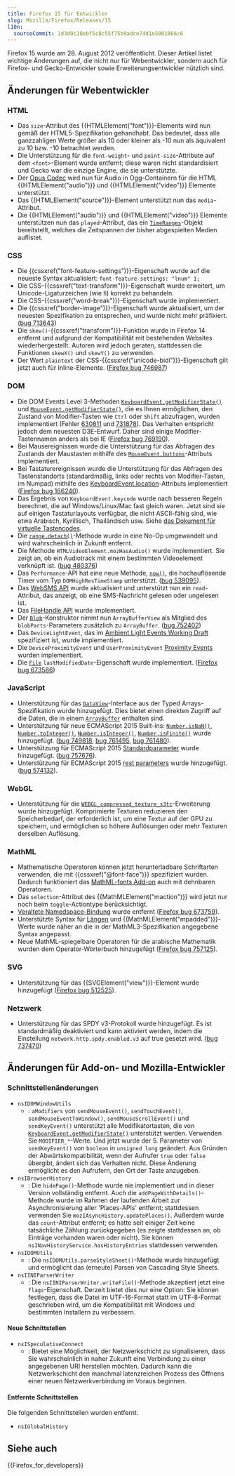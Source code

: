 ```yaml
---
title: Firefox 15 für Entwickler
slug: Mozilla/Firefox/Releases/15
l10n:
  sourceCommit: 1d3d0c10ebf5c8c55f75b9adce74d1e5001866c6
---
```


Firefox 15 wurde am 28. August 2012 veröffentlicht. Dieser Artikel listet wichtige Änderungen auf, die nicht nur für Webentwickler, sondern auch für Firefox- und Gecko-Entwickler sowie Erweiterungsentwickler nützlich sind.

## Änderungen für Webentwickler

### HTML

- Das `size`-Attribut des {{HTMLElement("font")}}-Elements wird nun gemäß der HTML5-Spezifikation gehandhabt. Das bedeutet, dass alle ganzzahligen Werte größer als 10 oder kleiner als -10 nun als äquivalent zu 10 bzw. -10 betrachtet werden.
- Die Unterstützung für die `font-weight`- und `point-size`-Attribute auf dem `<font>`-Element wurde entfernt; diese waren nicht standardisiert und Gecko war die einzige Engine, die sie unterstützte.
- Der [Opus Codec](https://www.opus-codec.org/) wird nun für Audio in Ogg-Containern für die HTML {{HTMLElement("audio")}} und {{HTMLElement("video")}} Elemente unterstützt.
- Das {{HTMLElement("source")}}-Element unterstützt nun das `media`-Attribut.
- Die {{HTMLElement("audio")}} und {{HTMLElement("video")}} Elemente unterstützen nun das `played`-Attribut, das ein [`TimeRanges`](/de/docs/Web/API/TimeRanges)-Objekt bereitstellt, welches die Zeitspannen der bisher abgespielten Medien auflistet.

### CSS

- Die {{cssxref("font-feature-settings")}}-Eigenschaft wurde auf die neueste Syntax aktualisiert: `font-feature-settings: "lnum" 1;`
- Die CSS-{{cssxref("text-transform")}}-Eigenschaft wurde erweitert, um Unicode-Ligaturzeichen (wie `ﬁ`) korrekt zu behandeln.
- Die CSS-{{cssxref("word-break")}}-Eigenschaft wurde implementiert.
- Die {{cssxref("border-image")}}-Eigenschaft wurde aktualisiert, um der neuesten Spezifikation zu entsprechen, und wurde nicht mehr präfixiert. ([bug 713643](https://bugzil.la/713643))
- Die `skew()`-{{cssxref("transform")}}-Funktion wurde in Firefox 14 entfernt und aufgrund der Kompatibilität mit bestehenden Websites wiederhergestellt. Autoren wird jedoch geraten, stattdessen die Funktionen `skewX()` und `skewY()` zu verwenden.
- Der Wert `plaintext` der CSS-{{cssxref("unicode-bidi")}}-Eigenschaft gilt jetzt auch für Inline-Elemente. ([Firefox bug 746987](https://bugzil.la/746987))

### DOM

- Die DOM Events Level 3-Methoden [`KeyboardEvent.getModifierState()`](/de/docs/Web/API/KeyboardEvent#getmodifierstate%28%29) und [`MouseEvent.getModifierState()`](/de/docs/Web/API/MouseEvent#getmodifierstate%28%29), die es Ihnen ermöglichen, den Zustand von Modifier-Tasten wie `Ctrl` oder `Shift` abzufragen, wurden implementiert (Fehler [630811](https://bugzil.la/630811) und [731878](https://bugzil.la/731878)). Das Verhalten entspricht jedoch dem neuesten D3E-Entwurf. Daher sind einige Modifier-Tastennamen anders als bei IE ([Firefox bug 769190](https://bugzil.la/769190)).
- Bei Mausereignissen wurde die Unterstützung für das Abfragen des Zustands der Maustasten mithilfe des [`MouseEvent.buttons`](/de/docs/Web/API/MouseEvent)-Attributs implementiert.
- Bei Tastaturereignissen wurde die Unterstützung für das Abfragen des Tastenstandorts (standardmäßig, links oder rechts von Modifier-Tasten, im Numpad) mithilfe des [KeyboardEvent.location](/de/docs/Web/API/KeyboardEvent#attributes_location)-Attributs implementiert ([Firefox bug 166240](https://bugzil.la/166240)).
- Das Ergebnis von `KeyboardEvent.keycode` wurde nach besseren Regeln berechnet, die auf Windows/Linux/Mac fast gleich waren. Jetzt sind sie auf einigen Tastaturlayouts verfügbar, die nicht ASCII-fähig sind, wie etwa Arabisch, Kyrillisch, Thailändisch usw. Siehe [das Dokument für virtuelle Tastencodes](/de/docs/Web/API/KeyboardEvent#virtual_key_codes).
- Die [`range.detach()`](/de/docs/Web/API/Range/detach)-Methode wurde in eine No-Op umgewandelt und wird wahrscheinlich in Zukunft entfernt.
- Die Methode `HTMLVideoElement.mozHasAudio()` wurde implementiert. Sie zeigt an, ob ein Audiotrack mit einem bestimmten Videoelement verknüpft ist. ([bug 480376](https://bugzil.la/480376))
- Das `Performance`-API hat eine neue Methode, [`now()`](/de/docs/Web/API/Performance/now), die hochauflösende Timer vom Typ `DOMHighResTimeStamp` unterstützt. ([bug 539095](https://bugzil.la/539095)).
- Das [WebSMS API](https://web.archive.org/web/20210620092659/https://developer.mozilla.org/de/docs/Archive/B2G_OS/API/Mobile_Messaging_API) wurde aktualisiert und unterstützt nun ein `read`-Attribut, das anzeigt, ob eine SMS-Nachricht gelesen oder ungelesen ist.
- Das [FileHandle API](https://wiki.mozilla.org/WebAPI/FileHandleAPI) wurde implementiert.
- Der [`Blob`](/de/docs/Web/API/Blob)-Konstruktor nimmt nun `ArrayBufferView` als Mitglied des `blobParts`-Parameters zusätzlich zu `ArrayBuffer`. ([bug 752402](https://bugzil.la/752402))
- Das `DeviceLightEvent`, das im [Ambient Light Events Working Draft](https://w3c.github.io/ambient-light/) spezifiziert ist, wurde implementiert.
- Die `DeviceProximityEvent` und `UserProximityEvent` [Proximity Events](https://w3c.github.io/proximity/) wurden implementiert.
- Die [`File`](/de/docs/Web/API/File) `lastModifiedDate`-Eigenschaft wurde implementiert. ([Firefox bug 673586](https://bugzil.la/673586))

### JavaScript

- Unterstützung für das [`DataView`](/de/docs/Web/JavaScript/Reference/Global_Objects/DataView)-Interface aus der Typed Arrays-Spezifikation wurde hinzugefügt. Dies bietet einen direkten Zugriff auf die Daten, die in einem [`ArrayBuffer`](/de/docs/Web/JavaScript/Reference/Global_Objects/ArrayBuffer) enthalten sind.
- Unterstützung für neue ECMAScript 2015 Built-ins: [`Number.isNaN()`](/de/docs/Web/JavaScript/Reference/Global_Objects/Number/isNaN), [`Number.toInteger()`](https://web.archive.org/web/20200204124547/https://developer.mozilla.org/de/docs/Web/JavaScript/Reference/Global_Objects/Number/toInteger), [`Number.isInteger()`](/de/docs/Web/JavaScript/Reference/Global_Objects/Number/isInteger), [`Number.isFinite()`](/de/docs/Web/JavaScript/Reference/Global_Objects/Number/isFinite) wurde hinzugefügt. ([bug 749818](https://bugzil.la/749818), [bug 761495](https://bugzil.la/761495), [bug 761480](https://bugzil.la/749818)).
- Unterstützung für ECMAScript 2015 [Standardparameter](/de/docs/Web/JavaScript/Reference/Functions/Default_parameters) wurde hinzugefügt. ([bug 757676](https://bugzil.la/757676)).
- Unterstützung für ECMAScript 2015 [rest parameters](/de/docs/Web/JavaScript/Reference/Functions/rest_parameters) wurde hinzugefügt. ([bug 574132](https://bugzil.la/574132)).

### WebGL

- Unterstützung für die [`WEBGL_compressed_texture_s3tc`](/de/docs/Web/API/WebGL_API/Using_Extensions#webgl_compressed_texture_s3tc)-Erweiterung wurde hinzugefügt. Komprimierte Texturen reduzieren den Speicherbedarf, der erforderlich ist, um eine Textur auf der GPU zu speichern, und ermöglichen so höhere Auflösungen oder mehr Texturen derselben Auflösung.

### MathML

- Mathematische Operatoren können jetzt herunterladbare Schriftarten verwenden, die mit {{cssxref("@font-face")}} spezifiziert wurden. Dadurch funktioniert das [MathML-fonts Add-on](https://addons.mozilla.org/en-US/firefox/addon/mathml-fonts/) auch mit dehnbaren Operatoren.
- Das `selection`-Attribut des {{MathMLElement("maction")}} wird jetzt nur noch beim `toggle`-Actiontype berücksichtigt.
- [Veraltete Namedspace-Bindung](https://www.w3.org/TR/MathML3/chapter3.html#id.3.3.4.2.1) wurde entfernt ([Firefox bug 673759](https://bugzil.la/673759)).
- Unterstützte Syntax für [Längen](/de/docs/Web/MathML/Reference/Values) und {{MathMLElement("mpadded")}}-Werte wurde näher an die in der MathML3-Spezifikation angegebene Syntax angepasst.
- Neue MathML-spiegelbare Operatoren für die arabische Mathematik wurden dem Operator-Wörterbuch hinzugefügt ([Firefox bug 757125](https://bugzil.la/757125)).

### SVG

- Unterstützung für das {{SVGElement("view")}}-Element wurde hinzugefügt ([Firefox bug 512525](https://bugzil.la/512525)).

### Netzwerk

- Unterstützung für das SPDY v3-Protokoll wurde hinzugefügt. Es ist standardmäßig deaktiviert und kann aktiviert werden, indem die Einstellung `network.http.spdy.enabled.v3` auf true gesetzt wird. ([bug 737470](https://bugzil.la/737470))

## Änderungen für Add-on- und Mozilla-Entwickler

### Schnittstellenänderungen

- `nsIDOMWindowUtils`
  - : `aModifiers` von `sendMouseEvent()`, `sendTouchEvent()`, `sendMouseEventToWindow()`, `sendMouseScrollEvent()` und `sendKeyEvent()` unterstützt alle Modifikatortasten, die von [`KeyboardEvent.getModifierState()`](/de/docs/Web/API/KeyboardEvent#getmodifierstate%28%29) unterstützt werden. Verwenden Sie `MODIFIER_*`-Werte. Und jetzt wurde der 5. Parameter von `sendKeyEvent()` von `boolean` in `unsigned long` geändert. Aus Gründen der Abwärtskompatibilität, wenn der Aufrufer `true` oder `false` übergibt, ändert sich das Verhalten nicht. Diese Änderung ermöglicht es den Aufrufern, den Ort der Taste anzugeben.
- `nsIBrowserHistory`
  - : Die `hidePage()`-Methode wurde nie implementiert und in dieser Version vollständig entfernt. Auch die `addPageWithDetails()`-Methode wurde im Rahmen der laufenden Arbeit zur Asynchronisierung aller 'Places-APIs' entfernt; stattdessen verwenden Sie `mozIAsyncHistory.updatePlaces()`. Außerdem wurde das `count`-Attribut entfernt; es hatte seit einiger Zeit keine tatsächliche Zählung zurückgegeben (es zeigte stattdessen an, ob Einträge vorhanden waren oder nicht). Sie können `nsINavHistoryService.hasHistoryEntries` stattdessen verwenden.
- `nsIDOMUtils`
  - : Die `nsIDOMUtils.parseStyleSheet()`-Methode wurde hinzugefügt und ermöglicht das (erneute) Parsen von Cascading Style Sheets.
- `nsIINIParserWriter`
  - : Die `nsIINIParserWriter.writeFile()`-Methode akzeptiert jetzt eine `flags`-Eigenschaft. Derzeit bietet dies nur eine Option: Sie können festlegen, dass die Datei im UTF-16-Format statt im UTF-8-Format geschrieben wird, um die Kompatibilität mit Windows und bestimmten Installern zu verbessern.

#### Neue Schnittstellen

- `nsISpeculativeConnect`
  - : Bietet eine Möglichkeit, der Netzwerkschicht zu signalisieren, dass Sie wahrscheinlich in naher Zukunft eine Verbindung zu einer angegebenen URI herstellen möchten. Dadurch kann die Netzwerkschicht den manchmal latenzreichen Prozess des Öffnens einer neuen Netzwerkverbindung im Voraus beginnen.

#### Entfernte Schnittstellen

Die folgenden Schnittstellen wurden entfernt.

- `nsIGlobalHistory`

## Siehe auch

{{Firefox_for_developers}}
